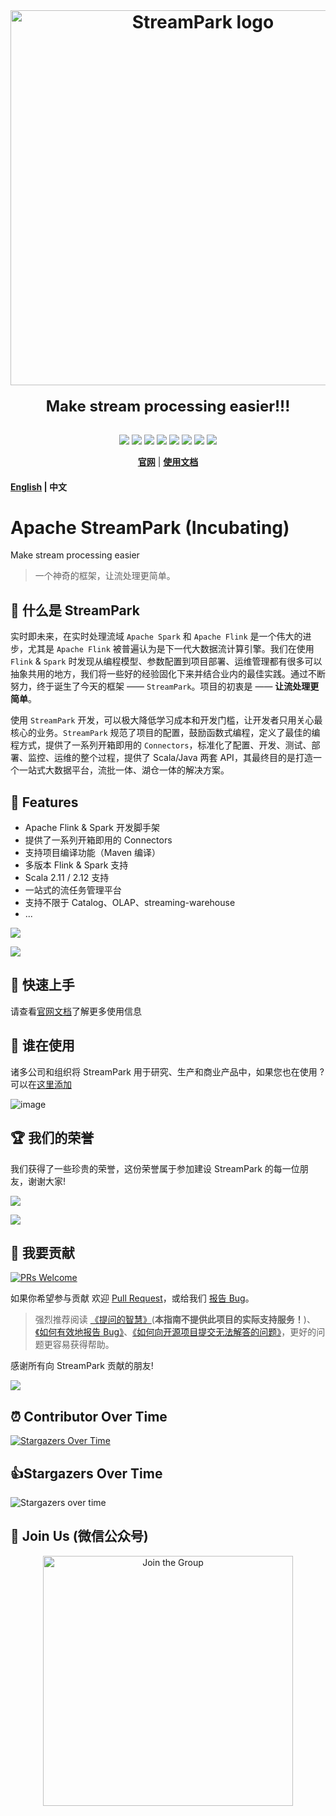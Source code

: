 <div align="center">
    <br/>
    <h1>
        <a href="https://streampark.apache.org" target="_blank" rel="noopener noreferrer">
        <img width="600" src="https://streampark.apache.org/image/logo1.svg" alt="StreamPark logo">
        </a>
    </h1>
    <strong style="font-size: 1.5rem">Make stream processing easier!!!</strong>
</div>

<br/>

<p align="center">
  <img src="https://tokei.rs/b1/github/apache/streampark">
  <img src="https://img.shields.io/github/v/release/apache/streampark.svg">
  <img src="https://img.shields.io/github/stars/apache/streampark">
  <img src="https://img.shields.io/github/forks/apache/streampark">
  <img src="https://img.shields.io/github/issues/apache/streampark">
  <img src="https://img.shields.io/github/downloads/apache/streampark/total.svg">
  <img src="https://img.shields.io/github/languages/count/apache/streampark">
  <a href="https://www.apache.org/licenses/LICENSE-2.0.html"><img src="https://img.shields.io/badge/license-Apache%202-4EB1BA.svg"></a>
</p>


<div align="center">

**[官网](https://streampark.apache.org)** |
**[使用文档](https://streampark.apache.org/docs/intro)**

</div>

#### [English](README.md) | 中文

# Apache StreamPark (Incubating)

Make stream processing easier

> 一个神奇的框架，让流处理更简单。

## 🚀 什么是 StreamPark

实时即未来，在实时处理流域 `Apache Spark` 和 `Apache Flink` 是一个伟大的进步，尤其是 `Apache Flink` 被普遍认为是下一代大数据流计算引擎。我们在使用 `Flink` & `Spark` 时发现从编程模型、参数配置到项目部署、运维管理都有很多可以抽象共用的地方，我们将一些好的经验固化下来并结合业内的最佳实践。通过不断努力，终于诞生了今天的框架 —— `StreamPark`。项目的初衷是 —— **让流处理更简单**。

使用 `StreamPark` 开发，可以极大降低学习成本和开发门槛，让开发者只用关心最核心的业务。`StreamPark` 规范了项目的配置，鼓励函数式编程，定义了最佳的编程方式，提供了一系列开箱即用的 `Connectors`，标准化了配置、开发、测试、部署、监控、运维的整个过程，提供了 Scala/Java 两套 API，其最终目的是打造一个一站式大数据平台，流批一体、湖仓一体的解决方案。

## 🎉 Features

* Apache Flink & Spark 开发脚手架
* 提供了一系列开箱即用的 Connectors
* 支持项目编译功能（Maven 编译）
* 多版本 Flink & Spark 支持
* Scala 2.11 / 2.12 支持
* 一站式的流任务管理平台
* 支持不限于 Catalog、OLAP、streaming-warehouse
* ...

![](https://streampark.apache.org/image/dashboard.png)

![](https://user-images.githubusercontent.com/13284744/142746864-d807d728-423f-41c3-b90d-45ce2c21936b.png)

## 🚀 快速上手

请查看[官网文档](https://streampark.apache.org/docs/intro)了解更多使用信息

## 💋 谁在使用

诸多公司和组织将 StreamPark 用于研究、生产和商业产品中，如果您也在使用 ? 可以在[这里添加](https://github.com/apache/streampark/issues/163)

![image](https://user-images.githubusercontent.com/13284744/182794423-b77a09dd-ed45-4e87-a1bb-2a4646951f22.png)

## 🏆 我们的荣誉

我们获得了一些珍贵的荣誉，这份荣誉属于参加建设 StreamPark 的每一位朋友，谢谢大家!

![](https://user-images.githubusercontent.com/13284744/142746797-85ebf7b4-4105-4b5b-a023-0689c7fd1d2d.png)

![](https://user-images.githubusercontent.com/13284744/174478150-78e078b2-739f-49a3-8d49-d4763a01268f.jpg)

## 🤝 我要贡献

[![PRs Welcome](https://img.shields.io/badge/PRs-welcome-brightgreen.svg?style=flat-square)](https://github.com/apache/streampark/pulls)

如果你希望参与贡献 欢迎 [Pull Request](https://github.com/apache/streampark/pulls)，或给我们 [报告 Bug](https://github.com/apache/streampark/issues/new/choose)。

> 强烈推荐阅读 [《提问的智慧》](https://github.com/ryanhanwu/How-To-Ask-Questions-The-Smart-Way)(**本指南不提供此项目的实际支持服务！**)、[《如何有效地报告 Bug》](http://www.chiark.greenend.org.uk/%7Esgtatham/bugs-cn.html)、[《如何向开源项目提交无法解答的问题》](https://zhuanlan.zhihu.com/p/25795393)，更好的问题更容易获得帮助。

感谢所有向 StreamPark 贡献的朋友!

<a href="https://github.com/apache/streampark/graphs/contributors">
    <img src="https://contrib.rocks/image?repo=apache/streampark" />
</a>


## ⏰ Contributor Over Time

[![Stargazers Over Time](https://contributor-overtime-api.git-contributor.com/contributors-svg?chart=contributorOverTime&repo=apache/incubator-streampark)](https://git-contributor.com?chart=contributorOverTime&repo=apache/incubator-streampark)

## 👍Stargazers Over Time

![Stargazers over time](https://starchart.cc/apache/streampark.svg)

## 💬 Join Us (微信公众号)

<div align="center">
    <img src="https://streampark.apache.org/image/wx_qr.png" alt="Join the Group" height="400px"><br>
</div>
